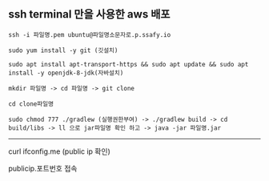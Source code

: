 ssh terminal 만을 사용한 aws  배포
---

```
ssh -i 파일명.pem ubuntu@파일명소문자로.p.ssafy.io
```
```
sudo yum install -y git (깃설치)
```
```
sudo apt install apt-transport-https && sudo apt update && sudo apt install -y openjdk-8-jdk(자바설치)
```
```
mkdir 파일명 -> cd 파일명 -> git clone
```
```
cd clone파일명
```
```
sudo chmod 777 ./gradlew (실행권한부여) -> ./gradlew build -> cd build/libs -> ll 으로 jar파일명 확인 하고 -> java -jar 파일명.jar
```

---

curl ifconfig.me (public ip 확인)

publicip.포트번호 접속
